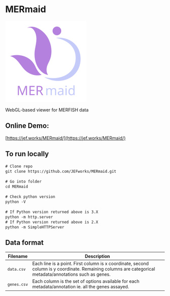 # MERmaid

![mermaid logo](mermaid_logo.svg)

WebGL-based viewer for MERFISH data

## Online Demo: 
[https://jef.works/MERmaid/](https://jef.works/MERmaid/)

## To run locally

```
# Clone repo
git clone https://github.com/JEFworks/MERmaid.git

# Go into folder
cd MERmaid

# Check python version
python -V

# If Python version returned above is 3.X
python -m http.server
# If Python version returned above is 2.X
python -m SimpleHTTPServer
```

## Data format

[]()Filename | []()Description
|-------------|----------------------------------------------------------------------------------------------------------------------------------------------------------|
| `data.csv`  | Each line is a point. First column is x coordinate, second column is y coordinate. Remaining columns are categorical metadata/annotations such as genes. |
| `genes.csv` | Each column is the set of options available for each metadata/annotation ie. all the genes assayed.                                                      |

